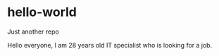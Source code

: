 # hello-world
Just another repo

Hello everyone,
I am 28 years old IT specialist who is looking for a job.

